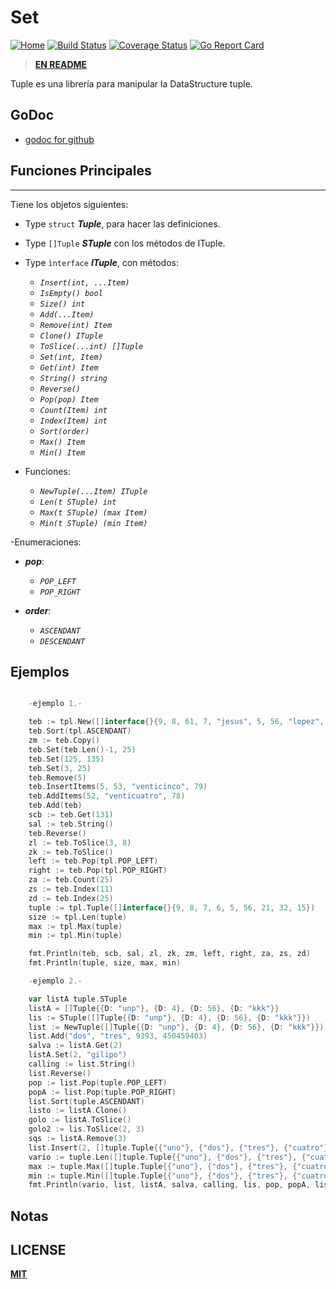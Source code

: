 # Set

[![Home](https://godoc.org/github.com/gookit/event?status.svg)](file:///D:/EC-TSJ/Documents/CODE/SOURCE/Go/pkg/lib/cli)
[![Build Status](https://travis-ci.org/gookit/event.svg?branch=master)](https://travis-ci.org/)
[![Coverage Status](https://coveralls.io/repos/github/gookit/event/badge.svg?branch=master)](https://coveralls.io/github/)
[![Go Report Card](https://goreportcard.com/badge/github.com/gookit/event)](https://goreportcard.com/report/github.com/)

> **[EN README](README.md)**

Tuple es una librería para manipular la DataStructure tuple.

## GoDoc

- [godoc for github](https://godoc.org/github.com/)

## Funciones Principales
--- 


Tiene los objetos siguientes:
- Type `struct` ***Tuple***, para hacer las definiciones.

- Type `[]Tuple` ***STuple*** con los métodos de ITuple.

- Type `ìnterface` ***ITuple***, con métodos:
  - *`Insert(int, ...Item)`*	
  - *`IsEmpty() bool`*
  - *`Size() int`*
  - *`Add(...Item)`*
  - *`Remove(int) Item`*
  - *`Clone() ITuple`*
  - *`ToSlice(...int) []Tuple`*
  - *`Set(int, Item)`*
  - *`Get(int) Item`*
  - *`String() string`*
  - *`Reverse()`*
  - *`Pop(pop) Item`*
  - *`Count(Item) int`*
  - *`Index(Item) int`*
  - *`Sort(order)`*
  - *`Max() Item`*
  - *`Min() Item`*	


- Funciones:

	- *`NewTuple(...Item) ITuple`*
	- *`Len(t STuple) int `*
	- *`Max(t STuple) (max Item)`* 
	- *`Min(t STuple) (min Item) `*


-Enumeraciones:

- ***pop***:

  - *`POP_LEFT`*
  -	*`POP_RIGHT`*

- ***order***:

	- *`ASCENDANT`*
	- *`DESCENDANT`*



## Ejemplos
```go

 	-ejemplo 1.-

	teb := tpl.New([]interface{}{9, 8, 61, 7, "jesus", 5, 56, "lopez", 32, 15})
	teb.Sort(tpl.ASCENDANT)
	zm := teb.Copy()
	teb.Set(teb.Len()-1, 25)
	teb.Set(125, 135)
	teb.Set(3, 25)
	teb.Remove(5)
	teb.InsertItems(5, 53, "venticinco", 79)
	teb.AddItems(52, "venticuatro", 78)
	teb.Add(teb)
	scb := teb.Get(131)
	sal := teb.String()
	teb.Reverse()
	zl := teb.ToSlice(3, 8)
	zk := teb.ToSlice()
	left := teb.Pop(tpl.POP_LEFT)
	right := teb.Pop(tpl.POP_RIGHT)
	za := teb.Count(25)
	zs := teb.Index(11)
	zd := teb.Index(25)
	tuple := tpl.Tuple([]interface{}{9, 8, 7, 6, 5, 56, 21, 32, 15})
	size := tpl.Len(tuple)
	max := tpl.Max(tuple)
	min := tpl.Min(tuple)

	fmt.Println(teb, scb, sal, zl, zk, zm, left, right, za, zs, zd)
	fmt.Println(tuple, size, max, min)

	-ejemplo 2.-

	var listA tuple.STuple
	listA = []Tuple{{D: "unp"}, {D: 4}, {D: 56}, {D: "kkk"}}
	lis := STuple([]Tuple{{D: "unp"}, {D: 4}, {D: 56}, {D: "kkk"}})
	list := NewTuple([]Tuple{{D: "unp"}, {D: 4}, {D: 56}, {D: "kkk"}})
	list.Add("dos", "tres", 9393, 450459403)
	salva := listA.Get(2)
	listA.Set(2, "gilipo")
	calling := list.String()
	list.Reverse()
	pop := list.Pop(tuple.POP_LEFT)
	popA := list.Pop(tuple.POP_RIGHT)
	list.Sort(tuple.ASCENDANT)
	listo := listA.Clone()
	golo := listA.ToSlice()
	golo2 := lis.ToSlice(2, 3)
	sqs := listA.Remove(3)
	list.Insert(2, []tuple.Tuple{{"uno"}, {"dos"}, {"tres"}, {"cuatro"}, {"cinco"}, {"seis"}, {"siete"}})
	vario := tuple.Len([]tuple.Tuple{{"uno"}, {"dos"}, {"tres"}, {"cuatro"}, {"cinco"}, {"seis"}, {"siete"}})
	max := tuple.Max([]tuple.Tuple{{"uno"}, {"dos"}, {"tres"}, {"cuatro"}, {"cinco"}, {"seis"}, {"siete"}})
	min := tuple.Min([]tuple.Tuple{{"uno"}, {"dos"}, {"tres"}, {"cuatro"}, {"cinco"}, {"seis"}, {"siete"}})
	fmt.Println(vario, list, listA, salva, calling, lis, pop, popA, listo, golo, golo2, sqs, max, min)


```
## Notas





<!-- - [gookit/ini](https://github.com/gookit/ini) INI配置读取管理，支持多文件加载，数据覆盖合并, 解析ENV变量, 解析变量引用
-->
## LICENSE

**[MIT](LICENSE)**
